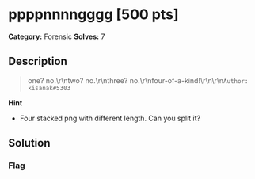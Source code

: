 # ppppnnnngggg [500 pts]

**Category:** Forensic
**Solves:** 7

## Description
>one? no.\r\ntwo? no.\r\nthree? no.\r\nfour-of-a-kind!\r\n\r\n`Author: kisanak#5303`

**Hint**
* Four stacked png with different length. Can you split it?

## Solution

### Flag

